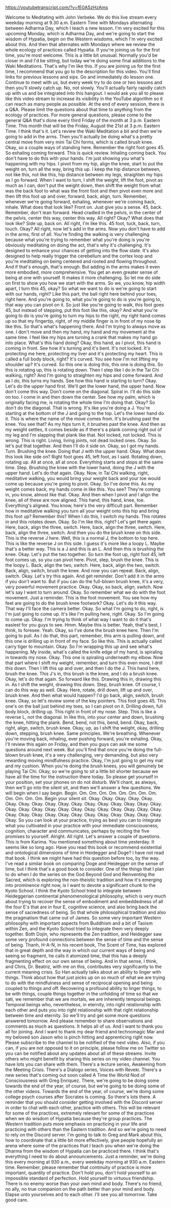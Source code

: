 https://youtubetranscript.com/?v=fE0A5zHzAms

 Welcome to Meditating with John Verbeke. We do this live stream every weekday morning at 9.30 a.m. Eastern Time with Mondays alternating between Adharma Day, which I teach a new lesson. I'm very excited for this upcoming Monday, which is Adharma Day, and we're going to start the wisdom of Hypatia, begin on the Western wisdoms, which I'm very excited about this. And then that alternates with Mondays where we review the whole ecology of practices called Hypatia. If you're joining us for the first time, you're most welcome. This is a little bit unusual. Normally you'd be closer in and I'd be sitting, but today we're doing some final additions to the Waki Meditations. That's why I'm like this. If you are joining us for the first time, I recommend that you go to the description for this video. You'll find links for previous lessons and sips. Go and immediately do lesson one. Continue to meet with us, but every week try to do one or two lessons and then you'll slowly catch up. No, not slowly. You'll actually fairly rapidly catch up with us and be integrated into this hangout. I would ask you all to please like this video stream to increase its visibility in the YouTube algorithm so it can reach as many people as possible. At the end of every session, there is a Q&A. Please limit the questions about that time to anything from the ecology of practices. For more general questions, please come to the general Q&A that's done every third Friday of the month at 3 p.m. Eastern Time. This month that will be the Friday, August the 21st at 3 p.m. Eastern Time. I think that's it. Let's review the Waki Meditation a bit and then we're going to add in the arms. Then you'll actually be doing what's a pretty central move from very mini Tai Chi forms, which is called brush knee. Okay, so a couple ways of standing here. Remember the right foot goes 45. So exhaling coming forward. This is quick review. Inhaling coming back. You don't have to do this with your hands. I'm just showing you what's happening with my hips. I pivot from my hip, align the knee, start to put the weight on, turn all the way, bring this up. I keep the hip distance between, not like this, not like this, hip distance between my legs, straighten my hips as I go forward. When I want to turn, I shift the weight, lift the foot, pivot as much as I can, don't put the weight down, then shift the weight from what was the back foot to what was the front foot and then pivot even more and then lift this foot up and over, forward, back, align, turn. Remember, whenever we're going forward, exhaling, whenever we're coming back, inhale. What does that look like? Front on. Just give you a sense. 45, back. Remember, don't lean forward. Head cradled in the pelvis, in the center of the pelvis, center this way, center this way. All right? Okay? What does that look like? Side up, back on. All right, I'm like this. 45 foot, tuck, back, turn, touch. Okay? All right, now let's add in the arms. Now you don't have to add in the arms, first of all. You're finding the walking is very challenging because what you're trying to remember what you're doing is you're obviously meditating on doing the act, that's why it's challenging. It's designed to enhance your chances of getting into the flow state. It's also designed to help really trigger the cerebellum and the cortex loop and you're meditating on being centered and rooted and flowing throughout. And if that's enough, that's enough. But adding in the arms makes it even more embodied, more comprehensive. You get an even greater sense of being at one with yourself. It makes it more challenging. So let me do side on first to show you how we start with the arms. So we, you know, hip width apart, I turn this 45, okay? So what we want to do is we're going to start with our hands, right? Like this part, the ball right here behind your toes, right here. And you're going to, what you're going to do is you're going to, that way you can pivot on it. So just like you're going to walk, this foot goes 45, but instead of stepping, put this foot like this, okay? And what you're going to do is you're going to turn my hips to the right, my right hand comes up so that my fingertip, right, of my middle finger is in front of my nose tip like this. So that's what's happening there. And I'm trying to always move as one. I don't move and then my hand, my hand and my movement at the same time. I feel like my hips are turning a crank that makes my hand go into place. What's this hand doing? Okay, this hand, as I pivot, this hand is coming in front. See how it's turning and it's bent. It's not locked. It's protecting me here, protecting my liver and it's protecting my heart. This is called a full body block, right? It's curved. You see how I'm not lifting my shoulder up? It's curved. So this one is doing this, this one is doing this. So this is rotating up, this is rotating down. Then I step like I do in the Tai Chi walking, right? And I'm going to straighten my hips and come forward. And as I do, this turns my hands. See how this hand is starting to turn? Okay. Let's do the upper hand first. We'll get the lower hand, the upper hand. Now don't come this way. Don't come on the diagonal. Spiral in. I'll do this side on too. I come in and then down the center. See how my palm, which is originally facing me, is rotating the whole time I'm doing that. Okay? So don't do the diagonal. That is wrong. It's like you're doing a J. You're starting at the bottom of the J and going to the top. Let's the lower hand do it. This is where the name of the move comes from. It's brushing past the knee. You see that? As my hips turn it, it brushes past the knee. And then as my weight settles, it comes beside as if there's a plank coming right out of my leg and I'm slapping that plank like that. Not locked, not locked. This is wrong. This is right. Living, living joints, not dead locked ones. Okay. So let's put that together. And then I'll do it side on. Okay, so I got my hands. Turn. Brushing the knee. Doing that J with the upper hand. Okay. What does this look like side on? Right foot goes 45, left foot, as I said. Rotating down, rotating up. All at once, all at once. Everything starts and stops at the same time. Step. Brushing the knee with the lower hand, doing the J with the upper hand. Let's do that again. Okay. Now, in Tai Chi walking, right, meditative walking, you would bring your weight back and your toe would come up because you're going to pivot. Okay. So I've done this. As my weight comes back, my hands come in like this. You see? They're coming in, you know, almost like that. Okay. And then when I pivot and I align the knee, all of these are now aligned. This hand, this hand, knee, toe. Everything's aligned. You know, here's the very difficult part. Remember how in meditative walking you turn all your weight onto this hip and bring this foot up? Remember this? When I do this, I switch my hands. This rotates in and this rotates down. Okay. So I'm like this, right? Let's get there again. Here, back, align the three, switch. Here, back, align the three, switch. Here, back, align the three, switch. And then you do the brush knee on this side. This is the reverse J here. Well, this is a normal J, the bottom to top here. This is like the reverse J on this side. I guess it's more like a loopy L. Maybe that's a better way. This is a J and this is an L. And then this is brushing the knee. Okay. Let's put the two together. So turn the foot up, right foot 45, left foot comes up, so you can pivot here. Pivot, step, brush the knee. This is the loopy L. Back, align the two, switch. Here, back, align the two, switch. Back, align, switch, brush the knee. And now you can repeat. Back, align, switch. Okay. Let's try this again. And get reminder. Don't add it in the arms if you don't want to. But if you can do the full-blown brush knee, it's a very, very powerful movement practice. Okay. Okay, so back, align, switch. Now let's say I want to turn around. Okay. So remember what we do with the foot movement. Just a reminder. This is the foot movement. You see how my feet are going to do the brush knee footwork? Okay. Let's do it this way. That way I'll face the camera better. Okay. So what I'm going to do, right, is I'm just going to come up. It's like I'm pulling here, right. Okay. So I'm going to come up. Okay. I'm trying to think of what way I want to do it that's easiest for you guys to see. Hmm. Maybe this is better. Yeah, that's best, I think, to foresee. Yeah. Okay, so I've done the brush knee here. Then I'm going to pull. As I do that, this part, remember, this arm is pulling down, and this one is drilling up in front of my face. So like this. This is actually called carry tiger to mountain. Okay. So I'm wrapping this up and see what's happening. My inside, what's called the knife edge of my hand, is spiraling in towards my nose. Okay. This one is spiraling underneath my elbow. Now that part where I shift my weight, remember, and turn this even more, I drill this down. Then I lift this up and over, and then I do the J. This hand here, brush the knee. This J's in, this brush is the knee, and I do a brush knee. Okay, let's do that again. So forward like this. Drawing this in, drawing this in. As I shift the weight, drawing this down. Step, brush knee. Of course, I can do this way as well. Okay. Here, rotate, drill down, lift up and over, brush knee. And then what would happen? I'd go back, align, switch, brush knee. Okay, so let's review some of the key pointers. This foot goes 45. This one's on the ball just behind my toes, so I can pivot on it. Drilling down, full body block, drilling up. This right in front of my nose. Step. This is like a reverse L, not the diagonal. In like this, into your center and down, brushing the knee, hitting the plank. Bend, bend, not this, bend, bend. Okay, back, right, align, switch, brush knee. Okay, up, as I shift the weight, okay, drilling down, stepping, brush knee. Same principles. We're breathing. Whenever you're moving back, inhaling, ever pushing forward, you're exhaling. Okay, I'll review this again on Friday, and then you guys can ask me some questions around next week. But you'll find that once you're doing the full-blown brush knee, it's a very challenging, very demanding, but also very rewarding moving mindfulness practice. Okay, I'm just going to get my mat and my cushion. When you're doing the brush knees, you will genuinely be playing Tai Chi. Okay, so we're going to sit a little bit shorter because we have all the time for the instruction there today. So please get yourself in your position, set your phones on do not disturb. We'll chant, as always, then we'll go into the silent sit, and then we'll answer a few questions. We will begin when I say begin. Begin. Om. Om. Om. Om. Om. Om. Om. Om. Om. Om. Om. Om. Begin your silent sit. Okay. Okay. Okay. Okay. Okay. Okay. Okay. Okay. Okay. Okay. Okay. Okay. Okay. Okay. Okay. Okay. Okay. Okay. Okay. Okay. Okay. Okay. Okay. Okay. Okay. Okay. Okay. Okay. Okay. Okay. Okay. Okay. Okay. Okay. Okay. Okay. Okay. Okay. Okay. Okay. Okay. Okay. So you can look at your practice, trying as best you can to integrate what you cultivated in your practice with your immediate consciousness, cognition, character and communicates, perhaps by reciting the five promises to yourself. Alright. All right. Let's answer a couple of questions. This is from Karima. You mentioned something about time yesterday. It seems like so long ago. Have you read this book or recommend existential and ontological dimensions of time in Heidegger and Doge? I have not read that book. I think we might have had this question before too, by the way. I've read a similar book on comparing Doge and Heidegger on the sense of time, but I think that's a good book to consider. One of the things that I plan to do when I do the series on the God Beyond God and Reinventing the Sacred, which is exploring the non-theistic tradition and how it's emerging into prominence right now, is I want to devote a significant chunk to the Kyoto School. I think the Kyoto School tried to integrate between Heideggerian continental phenomenological philosophy, which is very much about trying to recover the sense of embodiment and embeddedness of all the four E's that are in four E, cognitive science, and also bring back the sense of sacredness of being. So that whole philosophical tradition and also the pragmatism that came out of James. So some very important Western philosophy with important aspects from Buddhism and a bit of Taoism within Zen, and the Kyoto School tried to integrate them very deeply together. Both Dojin, who represents the Zen tradition, and Heidegger saw some very profound connections between the sense of time and the sense of being. Thanh, H-A-N, in his recent book, The Scent of Time, has explored that in great depth and the way in which our current ways of being and seeing so fragment, he calls it atomized time, that this has a deeply fragmenting effect on our own sense of being. And in that sense, I think, and Chris, Dr. Beatriz, with me on this, contributes very significantly to the current meaning crisis. So Han actually talks about an ability to linger with things. Think about how that just picks up on so much of what we are trying to do with the mindfulness and sense of reciprocal opening and being coupled to things and off. Recovering a profound ability to linger things, to be with things, couple things together in the unfolding of time so that we sati, we remember that we are mortals, we are inherently temporal beings. Temporal beings who, nevertheless, in eternity, into right relationship with each other and puts you into right relationship with that right relationship between time and eternity. So we'll try and get some more questions answered tomorrow. And please remember to share observations and comments as much as questions. It helps all of us. And I want to thank you all for joining. And I want to thank my dear friend and technomagic Mar and my beloved son Jason who is pinch hitting and apprenticing right now. Please subscribe to the channel to be notified of the next video. Also, if you can, if you are not opposed to it on principle, please follow me on Twitter so you can be notified about any updates about all of these streams. Invite others who might benefit by sharing this series on my video channel. You have lots you can share with them. There's a lecture series, Awakening from the Meeting Crisis. There's a Dialogo series, Voices with Reveki. There's a new series that's coming out soon called A Time the World Nod of Consciousness with Greg Enriquez. There, we're going to be doing some towards the end of the year, of course, but we're going to be doing some of the other videos. Towards the end of the year, of course, we're doing some college psych courses after Socrates is coming. So there's lots there. A reminder that you should consider getting involved with the Discord server in order to chat with each other, practice with others. This will be relevant for some of the practices, extremely relevant for some of the practices when we do wisdom of Hypatia because they're group practices. The Western tradition puts more emphasis on practicing in your life and practicing with others than the Eastern tradition. And so we're going to need to rely on the Discord server. I'm going to talk to Greg and Mark about this, how to coordinate that a little bit more effectively, give people hopefully an arena where some of the practices that I teach you when we're doing the Dharma from the wisdom of Hypatia can be practiced there. I think that's everything I need to do about announcements. Just a reminder, we're doing this every morning at 930 a.m., every weekday morning at 930 a.m. Eastern time. Remember, please remember that continuity of practice is more important, quantity of practice. Don't hold you, don't hold yourself to an impossible standard of perfection. Hold yourself to virtuous friendship. There is no enemy worse than your own mind and body. There's no friend, no ally, no true companion on the path better than your mind and body. Elapse unto yourselves and to each other. I'll see you all tomorrow. Take good care.
